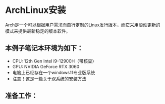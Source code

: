 # ArchLinux安装

Arch是一个可以根据用户需求而自行定制的Linux发行版本，而它采用滚动更新的模式来提供最新稳定的版本软件。

## 本例子笔记本环境为如下：
- CPU: 12th Gen Intel i9-12900H（带核显）
- GPU: NVIDIA GeForce RTX 3060
- 电脑上已经存在一个windows11专业版系统
- 注意！这是一篇关于双系统的安装方法

## 准备工作：
